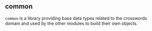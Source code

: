 ## common

`common` is a library providing base data types related to the crosswords domain and used by the
other modules to build their own objects.